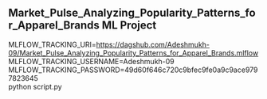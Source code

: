 ## Market_Pulse_Analyzing_Popularity_Patterns_for_Apparel_Brands ML Project
MLFLOW_TRACKING_URI=https://dagshub.com/Adeshmukh-09/Market_Pulse_Analyzing_Popularity_Patterns_for_Apparel_Brands.mlflow \
MLFLOW_TRACKING_USERNAME=Adeshmukh-09 \
MLFLOW_TRACKING_PASSWORD=49d60f646c720c9bfec9fe0a9c9ace9797823645 \
python script.py